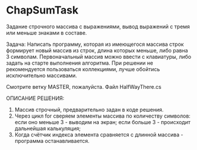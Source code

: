 # ChapSumTask
Задание строчного массива с выражениями, вывод выражений с тремя или меньше знаками в составе.

Задача: 
Написать программу, которая из имеющегося массива строк формирует новый массив из строк, длина которых меньше, либо равна 3 символам. 
Первоначальный массив можно ввести с клавиатуры, либо задать на старте выполнения алгоритма. 
При решении не рекомендуется пользоваться коллекциями, лучше обойтись исключительно массивами.

Смотрите ветку MASTER, пожалуйста. Файл HalfWayThere.cs

ОПИСАНИЕ РЕШЕНИЯ:

1) Массив строчный, предварительно задан в коде решения.
2) Через цикл for сверяем элементы массива по количеству символов: если оно меньше 3 - выводим на экран; если больше 3 - происходит дальнейшая калькуляция;
3) Когда счётчик индекса элемента сравняется с длинной массива - программа останавливается.
